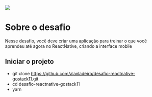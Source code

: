 <img src="https://camo.githubusercontent.com/d25397e9df01fe7882dcc1cbc96bdf052ffd7d0c/68747470733a2f2f73746f726167652e676f6f676c65617069732e636f6d2f676f6c64656e2d77696e642f626f6f7463616d702d676f737461636b2f6865616465722d6465736166696f732e706e67" />

# Sobre o desafio
Nesse desafio, você deve criar uma aplicação para treinar o que você aprendeu até agora no ReactNative, criando a interface mobile

## Iniciar o projeto
- git clone https://github.com/alanladeira/desafio-reactnative-gostack11.git
- cd desafio-reactnative-gostack11
- yarn

